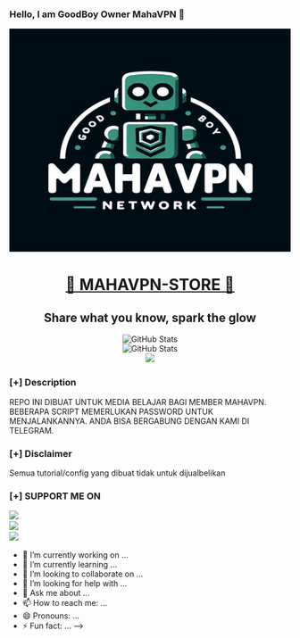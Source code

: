### Hello, I am GoodBoy Owner MahaVPN  👋


<p align="center">
    <img src="https://raw.githubusercontent.com/GboyGud/mahavpn/main/images/banner.jpg?sanitize=true"
        height="400" width="600">
    
<h1 align="center"><u>🚀 MAHAVPN-STORE 🚀</u></h1>

<h2 align="center">Share what you know, spark the glow</h2>

<div align="center">
  <img src="https://kasroudra-stats-card.onrender.com/user?user=GboyGud&theme=radical&layout=compact" alt="GitHub Stats">
</div>
<div align="center">
  <img src="https://github-readme-stats.vercel.app/api?username=GboyGud&show_icons=true&include_all_commits=true&theme=radical" alt="GitHub Stats">
</div>
<div align="center">
    <img src="https://kasroudra-stats-card.onrender.com/lang?user=GboyGud&theme=onedark&type=donut">
</div>

### [+] Description
REPO INI DIBUAT UNTUK MEDIA BELAJAR BAGI MEMBER MAHAVPN. BEBERAPA SCRIPT MEMERLUKAN PASSWORD UNTUK MENJALANKANNYA. ANDA BISA BERGABUNG DENGAN KAMI DI TELEGRAM.

### [+] Disclaimer 
Semua tutorial/config yang dibuat tidak untuk dijualbelikan

### [+] SUPPORT ME ON
<div>
  <a href="https://t.me/MahaVPN_Channel/169" target="_blank"><img src="https://img.shields.io/badge/Price%20list%20VPN%20Premium%20MahaVPN-ff4444"></a>
</div>
<div>
  <a href="https://t.me/AfthonPc" target="_blank"><img src="https://img.shields.io/badge/Telegram-@AfthonPc-blue?style=for-the-badge&logo=telegram"></a>
</div>
<div>
  <a href="https://t.me/MahaVPN_Publicgroup" target="_blank"><img src="https://img.shields.io/badge/Grup_Publik-@MahaVPN_Publicgroup-blue?style=for-the-badge&logo=telegram"></a>
</div>

- 🔭 I’m currently working on ...
- 🌱 I’m currently learning ...
- 👯 I’m looking to collaborate on ...
- 🤔 I’m looking for help with ...
- 💬 Ask me about ...
- 📫 How to reach me: ...
- 😄 Pronouns: ...
- ⚡ Fun fact: ...
-->
